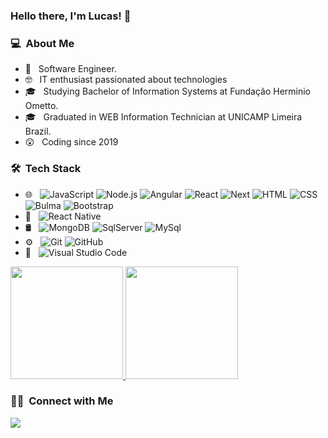 ### Hello there, I'm Lucas! 👋

<h3> 💻 &nbsp;About Me </h3>

- 🤔 &nbsp; Software Engineer.
- :nerd_face: &nbsp; IT enthusiast passionated about technologies
- 🎓 &nbsp; Studying Bachelor of Information Systems at Fundação Herminio Ometto.
- 🎓 &nbsp; Graduated in WEB Information Technician at UNICAMP Limeira Brazil.
- 😲 &nbsp; Coding since 2019


<h3> 🛠 &nbsp;Tech Stack</h3>

- 🌐 &nbsp;
  ![JavaScript](https://img.shields.io/badge/-JavaScript-333333?style=flat&logo=javascript)
  ![Node.js](https://img.shields.io/badge/-Node.js-333333?style=flat&logo=node.js)
  ![Angular](https://img.shields.io/badge/-Angular-333333?style=flat&logo=angular)
  ![React](https://img.shields.io/badge/-React-333333?style=flat&logo=react)
  ![Next](https://img.shields.io/badge/-Next-333333?style=flat&logo=next.js)
  ![HTML](https://img.shields.io/badge/-HTML-333333?style=flat&logo=HTML5)
  ![CSS](https://img.shields.io/badge/-CSS-333333?style=flat&logo=CSS3&logoColor=1572B6)
  ![Bulma](https://img.shields.io/badge/-Bulma-333333?style=flat&logo=bulma&logoColor=563D7C)
  ![Bootstrap](https://img.shields.io/badge/-Bootstrap-333333?style=flat&logo=Bootstrap)
- :iphone: &nbsp;
  ![React Native](https://img.shields.io/badge/-ReactNative-333333?style=flat&logo=react)
- 🛢 &nbsp;
  ![MongoDB](https://img.shields.io/badge/-MongoDB-333333?style=flat&logo=mongodb)
  ![SqlServer](https://img.shields.io/badge/-SqlServer-333333?style=flat&logo=Microsoft%20SQL%20Server)
  ![MySql](https://img.shields.io/badge/-MySql-333333?style=flat&logo=MySQL)
- ⚙️ &nbsp;
  ![Git](https://img.shields.io/badge/-Git-333333?style=flat&logo=git)
  ![GitHub](https://img.shields.io/badge/-GitHub-333333?style=flat&logo=github)
- 🔧 &nbsp;
  ![Visual Studio Code](https://img.shields.io/badge/-Visual%20Studio%20Code-333333?style=flat&logo=visual-studio-code&logoColor=007ACC)


<p>
<a href="https://github.com/AVS1508">
  <img height="180em" src="https://github-readme-stats.vercel.app/api?username=laobevilaqua&show_icons=true&theme=radical" />
  <img height="180em" src="https://github-readme-stats-eight-theta.vercel.app/api/top-langs/?username=laobevilaqua&theme=radical&layout=compact&exclude_lang=java+r" />
</a>
</p>


<h3> 🤝🏻 &nbsp;Connect with Me </h3>
<a href="https://www.linkedin.com/in/laobevilaqua/"><img src="https://img.shields.io/badge/-Lucas%20Bevilaqua%20Araujo%20De%20Oliveira-0077B5?style=flat-square&logo=Linkedin&logoColor=white"/></a>



